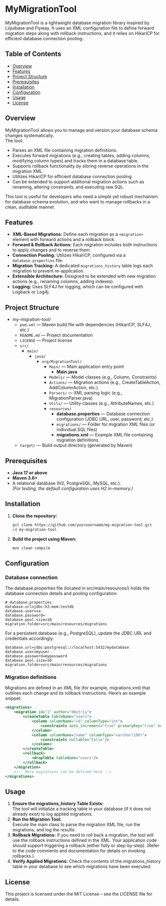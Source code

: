 # MyMigrationTool

MyMigrationTool is a lightweight database migration library inspired by Liquibase and Flyway. It uses an XML configuration file to define forward migration steps along with rollback instructions, and it relies on HikariCP for efficient database connection pooling.

## Table of Contents
- [Overview](#overview)
- [Features](#features)
- [Project Structure](#project-structure)
- [Prerequisites](#prerequisites)
- [Installation](#installation)
- [Configuration](#configuration)
- [Usage](#usage)
- [License](#license)

## Overview

MyMigrationTool allows you to manage and version your database schema changes systematically.  
The tool:

- Parses an XML file containing migration definitions.
- Executes forward migrations (e.g., creating tables, adding columns, modifying column types) and tracks them in a database table.
- Supports rollback functionality by storing reverse operations in the migration XML.
- Utilizes HikariCP for efficient database connection pooling.
- Can be extended to support additional migration actions such as renaming, altering constraints, and executing raw SQL.

This tool is useful for developers who need a simple yet robust mechanism for database schema evolution, and who want to manage rollbacks in a clean, auditable manner.

## Features

- **XML-Based Migrations:** Define each migration as a `<migration>` element with forward actions and a rollback block.
- **Forward & Rollback Actions:** Each migration includes both instructions to apply changes and to reverse them.
- **Connection Pooling:** Utilizes HikariCP, configured via a `database.properties` file.
- **Migration Tracking:** A dedicated `migrations_history` table logs each migration to prevent re-application.
- **Extensible Architecture:** Designed to be extended with new migration actions (e.g., renaming columns, adding indexes).
- **Logging:** Uses SLF4J for logging, which can be configured with Logback or Log4j.

## Project Structure

- my-migration-tool/
	- `pom.xml` — Maven build file with dependencies (HikariCP, SLF4J, etc.)
	- `README.md` — Project documentation
    - `LICENSE` — Project license
    - `src/`
      - `main/`
        - `java/`
          - `org/MigrationTool/`
            - `Main/` — Main application entry point
              - **Main.java**
            - `Models/` — Model classes (e.g., Column, Constraints)
            - `Actions/` — Migration actions (e.g., CreateTableAction, AddColumnAction, etc.)
            - `Parsers/` — XML parsing logic (e.g., MigrationParser.java)
            - `Utils/` — Utility classes (e.g., AttributeNames, etc.)
            - `resources/`
              - **database.properties** — Database connection configuration (JDBC URL, user, password, etc.)
              - `migrations/` — Folder for migration XML files (or individual SQL files)
              - **migrations.xml** — Example XML file containing migration definitions
    - `target/` — Build output directory (generated by Maven)

## Prerequisites

- **Java 17 or above**
- **Maven 3.6+**
- A relational database (H2, PostgreSQL, MySQL, etc.).  
  *(For testing, the default configuration uses H2 in-memory.)*

## Installation

1. **Clone the repository:**

   ```bash
   git clone https://github.com/yourusername/my-migration-tool.git
   cd my-migration-tool
   ```
   
2. **Build the project using Maven:**
    ```bash
    mvn clean compile
    ```
## Configuration

### Database connection
The database.properties file (located in src/main/resources/) holds the database connection details and pooling configuration:
```properties
# database.properties
database.url=jdbc:h2:mem:testdb
database.user=sa
database.password=
database.pool.size=10
migration.folder=src/main/resources/migrations
```

For a persistent database (e.g., PostgreSQL), update the JDBC URL and credentials accordingly:  
```properties
database.url=jdbc:postgresql://localhost:5432/mydatabase
database.user=myuser
database.password=mypassword
database.pool.size=10
migration.folder=src/main/resources/migrations
```

### Migration definitions
Migrations are defined in an XML file (for example, migrations.xml) that outlines each change and its rollback instructions. Here’s an example snippet:  
```xml
<migrations>
    <migration id="1" author="dmitriy">
        <createTable tableName="users">
            <column columnName="id" columnType="int">
                <constraints auto_increment="true" primaryKey="true" nullable="false"/>
            </column>
            <column columnName="name" columnType="varchar(100)">
                <constraints nullable="false"/>
            </column>
        </createTable>
        <rollback>
            <dropTable tableName="users"/>
        </rollback>
    </migration>
    <!-- More migrations can be defined here -->
</migrations>
```

## Usage
1.	**Ensure the migrations_history Table Exists:**  
    The tool will initialize a tracking table in your database (if it does not already exist) to log applied migrations.
2.	**Run the Migration Tool:**  
    Execute the main class to parse the migration XML file, run the migrations, and log the results:
3.	**Rollback Migrations:**
    If you need to roll back a migration, the tool will use the rollback instructions defined in the XML. Your application code should support triggering a rollback (either fully or step-by-step).
    (Refer to the code comments and documentation for details on invoking rollbacks.)
4.	**Verify Applied Migrations:**
    Check the contents of the migrations_history table in your database to see which migrations have been executed.

## License
This project is licensed under the MIT License – see the LICENSE file for details.